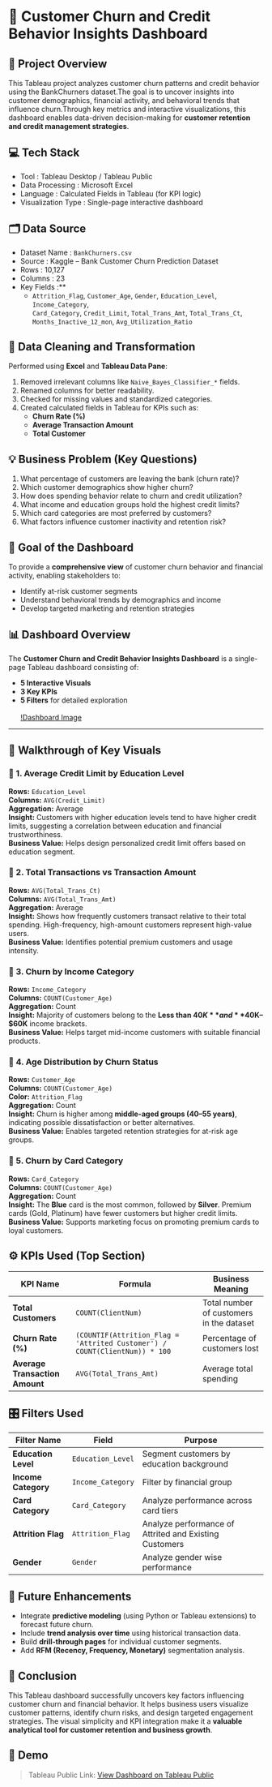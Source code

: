 # 🏦 Customer Churn and Credit Behavior Insights Dashboard

## 📘 Project Overview  
This Tableau project analyzes customer churn patterns and credit behavior using the BankChurners dataset.The goal is to uncover insights into customer demographics, financial activity, and behavioral trends that influence churn.Through key metrics and interactive visualizations, this dashboard enables data-driven decision-making for **customer retention and credit management strategies**.  


## 💻 Tech Stack  
- Tool : Tableau Desktop / Tableau Public  
- Data Processing : Microsoft Excel  
- Language : Calculated Fields in Tableau (for KPI logic)  
- Visualization Type : Single-page interactive dashboard  


## 🗂 Data Source  
- Dataset Name : `BankChurners.csv`  
- Source : Kaggle – Bank Customer Churn Prediction Dataset  
- Rows : 10,127  
- Columns : 23  
- Key Fields :**  
  - `Attrition_Flag`, `Customer_Age`, `Gender`, `Education_Level`, `Income_Category`,  
    `Card_Category`, `Credit_Limit`, `Total_Trans_Amt`, `Total_Trans_Ct`,  
    `Months_Inactive_12_mon`, `Avg_Utilization_Ratio`  


## 🧹 Data Cleaning and Transformation  
Performed using **Excel** and **Tableau Data Pane**:  
1. Removed irrelevant columns like `Naive_Bayes_Classifier_*` fields.  
2. Renamed columns for better readability.  
3. Checked for missing values and standardized categories.  
4. Created calculated fields in Tableau for KPIs such as:  
   - **Churn Rate (%)**  
   - **Average Transaction Amount**  
   - **Total Customer** 


## 💡 Business Problem (Key Questions)  
1. What percentage of customers are leaving the bank (churn rate)?  
2. Which customer demographics show higher churn?  
3. How does spending behavior relate to churn and credit utilization?  
4. What income and education groups hold the highest credit limits?  
5. Which card categories are most preferred by customers?  
6. What factors influence customer inactivity and retention risk?  


## 🎯 Goal of the Dashboard  
To provide a **comprehensive view** of customer churn behavior and financial activity, enabling stakeholders to:  
- Identify at-risk customer segments  
- Understand behavioral trends by demographics and income  
- Develop targeted marketing and retention strategies  


## 📊 Dashboard Overview  
The **Customer Churn and Credit Behavior Insights Dashboard** is a single-page Tableau dashboard consisting of:  
- **5 Interactive Visuals**  
- **3 Key KPIs**  
- **5 Filters** for detailed exploration  <br><br>
[!Dashboard Image](https://github.com/Sreeparvathy-Radhakrishnan/Customer-Churn-and-Credit-Behavior-Insights-Dashboard/blob/main/Dashboard%20Image.png)
---

## 🧭 Walkthrough of Key Visuals  

### 🔹 1. Average Credit Limit by Education Level  
**Rows:** `Education_Level`  
**Columns:** `AVG(Credit_Limit)`  
**Aggregation:** Average  
**Insight:** Customers with higher education levels tend to have higher credit limits, suggesting a correlation between education and financial trustworthiness.  
**Business Value:** Helps design personalized credit limit offers based on education segment.  


### 🔹 2. Total  Transactions vs Transaction Amount  
**Rows:** `AVG(Total_Trans_Ct)`  
**Columns:** `AVG(Total_Trans_Amt)`  
**Aggregation:** Average  
**Insight:** Shows how frequently customers transact relative to their total spending. High-frequency, high-amount customers represent high-value users.  
**Business Value:** Identifies potential premium customers and usage intensity.  


### 🔹 3. Churn by Income Category  
**Rows:** `Income_Category`  
**Columns:** `COUNT(Customer_Age)`  
**Aggregation:** Count  
**Insight:** Majority of customers belong to the **Less than $40K** and **$40K–$60K** income brackets.  
**Business Value:** Helps target mid-income customers with suitable financial products.  


### 🔹 4. Age Distribution by Churn Status  
**Rows:** `Customer_Age`  
**Columns:** `COUNT(Customer_Age)`  
**Color:** `Attrition_Flag`  
**Aggregation:** Count  
**Insight:** Churn is higher among **middle-aged groups (40–55 years)**, indicating possible dissatisfaction or better alternatives.  
**Business Value:** Enables targeted retention strategies for at-risk age groups.  


### 🔹 5. Churn by Card Category  
**Rows:** `Card_Category`  
**Columns:** `COUNT(Customer_Age)`  
**Aggregation:** Count  
**Insight:** The **Blue** card is the most common, followed by **Silver**. Premium cards (Gold, Platinum) have fewer customers but higher credit limits.  
**Business Value:** Supports marketing focus on promoting premium cards to loyal customers.  


## ⚙️ KPIs Used (Top Section)  

| KPI Name | Formula | Business Meaning |
|-----------|----------|------------------|
| **Total Customers** | `COUNT(ClientNum)` | Total number of customers in the dataset |
| **Churn Rate (%)** | `(COUNTIF(Attrition_Flag = 'Attrited Customer') / COUNT(ClientNum)) * 100` | Percentage of customers lost |
| **Average Transaction Amount** | `AVG(Total_Trans_Amt)` | Average total spending |


## 🎛 Filters Used  

| Filter Name | Field | Purpose |
|--------------|--------|----------|
| **Education Level** | `Education_Level` | Segment customers by education background |
| **Income Category** | `Income_Category` | Filter by financial group |
| **Card Category** | `Card_Category` | Analyze performance across card tiers |
| **Attrition Flag** | `Attrition_Flag` | Analyze performance of Attrited and Existing Customers |
| **Gender** | `Gender` | Analyze gender wise performance  |


## 🚀 Future Enhancements  
- Integrate **predictive modeling** (using Python or Tableau extensions) to forecast future churn.  
- Include **trend analysis over time** using historical transaction data.  
- Build **drill-through pages** for individual customer segments.  
- Add **RFM (Recency, Frequency, Monetary)** segmentation analysis.  


## 🏁 Conclusion  
This Tableau dashboard successfully uncovers key factors influencing customer churn and financial behavior. It helps business users visualize customer patterns, identify churn risks, and design targeted engagement strategies. The visual simplicity and KPI integration make it a **valuable analytical tool for customer retention and business growth**.  


## 🎥 Demo  
> Tableau Public Link:  [View Dashboard on Tableau Public](https://github.com/Sreeparvathy-Radhakrishnan/Customer-Churn-and-Credit-Behavior-Insights-Dashboard/blob/main/Customer%20Churn%20and%20Credit%20Behavior%20Insights%20Dashboard.twbx)



